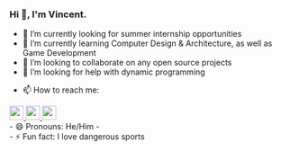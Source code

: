 ### Hi 👋, I'm Vincent.



- 🔭 I’m currently looking for summer internship opportunities
- 🌱 I’m currently learning Computer Design & Architecture, as well as Game Development
- 👯 I’m looking to collaborate on any open source projects
- 🤔 I’m looking for help with dynamic programming
<!-- - 💬 Ask me about ... -->
- 📫 How to reach me: 
<a href="https://www.instagram.com/vincent.nw/">
<img height="25" width="25" src="https://cdn.simpleicons.org/instagram/#d62976" />
</a>

<a href="https://www.linkedin.com/in/vnw/">
<img height="25" width="25" src="https://cdn.simpleicons.org/linkedin/#0072b1" />
</a>

<a href="https://www.github.com/izyns">
<img height="25" width="25" src="https://cdn.simpleicons.org/github/white" />
</a>
</br>
- 😄 Pronouns: He/Him
- </br>
- ⚡ Fun fact: I love dangerous sports

